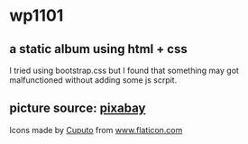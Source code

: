 # wp1101
## a static album using html + css
I tried using bootstrap.css but I found that something may got malfunctioned without adding some js scrpit.
## picture source: [pixabay](https://pixabay.com/images/)
<div>Icons made by <a href="https://www.flaticon.com/authors/cuputo" title="Cuputo">Cuputo</a> from <a href="https://www.flaticon.com/" title="Flaticon">www.flaticon.com</a></div>